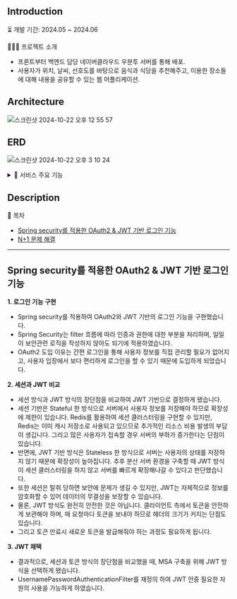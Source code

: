 ## Introduction

⏳ 개발 기간: 2024.05 ~ 2024.06

👨🏻‍💻 프로젝트 소개
  - 프론트부터 백엔드 담당 네이버클라우드 우분투 서버를 통해 배포.
  - 사용자가 위치, 날씨, 선호도를 바탕으로 음식과 식당을 추천해주고, 이용한 장소들에 대해 내용을 공유할 수 있는 웹 어플리케이션.

## Architecture
![스크린샷 2024-10-22 오후 12 55 57](https://github.com/user-attachments/assets/55c30c96-8801-48c0-abbc-e17aa6b0a52f)

## ERD
![스크린샷 2024-10-22 오후 3 10 24](https://github.com/user-attachments/assets/a7ed74f7-dc40-4412-aa75-afa971370213)

<details>
  <summary>📂 서비스 주요 기능</summary>

  ### Member
    - 홈페이지 회원가입을 통한 로그인
    - sns 로그인
    - 회원 정보 수정

  ### Recommend
    - 음식 선호도 설문조사
    - 사용자가 위치한 곳의 날씨 정보 불러오기
    - 사용자가 선호할 만한 음식과 식당 추천

  ### Board
    - 컨텐츠 '좋아요' 하기
    - 컨텐츠 '좋아요' 취소
    - 컨텐츠 작성
    - 사용자 위치 컨텐츠 불러오기
</details>

## Description

🔎 목차
  - [Spring security를 적용한 OAuth2 & JWT 기반 로그인 기능](#spring-security를-적용한-oauth2--jwt-기반-로그인-기능)
  - [N+1 문제 해결](#n1-문제-해결)

---

## Spring security를 적용한 OAuth2 & JWT 기반 로그인 기능

**1. 로그인 기능 구현**
- Spring security를 적용하여 OAuth2와 JWT 기반의 로그인 기능을 구현했습니다.
- Spring Security는 filter 흐름에 따라 인증과 권한에 대한 부분을 처리하며, 일일이 보안관련 로직을 작성하지 않아도 되기에 적용하였습니다.
- OAuth2 도입 이유는 간편 로그인을 통해 사용자 정보를 직접 관리할 필요가 없어지고, 사용자 입장에서 보다 편리하게 로그인을 할 수 있기 때문에 도입하게 되었습니다.

**2. 세션과 JWT 비교**
- 세션 방식과 JWT 방식의 장단점을 비교하여 JWT 기반으로 결정하게 됐습니다.
- 세션 기반은 Stateful 한 방식으로 서버에서 사용자 정보를 저장해야 하므로 확장성에 제한이 있습니다. Redis를 활용하여 세션 클러스터링을 구현할 수 있지만, Redis는 이미 캐시 저장소로 사용되고 있으므로 추가적인 리소스 비용 발생의 부담이 생깁니다. 그리고 많은 사용자가 접속할 경우 서버의 부하가 증가한다는 단점이 있습니다.
- 반면에, JWT 기반 방식은 Stateless 한 방식으로 서버는 사용자의 상태를 저장하지 않기 때문에 확장성이 높아집니다. 추후 분산 서버 환경을 구축할 때 JWT 방식이 세션 클러스터링을 하지 않고 서버를 빠르게 확장해나갈 수 있다고 판단했습니다.
- 또한 세션은 탈취 당하면 보안에 문제가 생길 수 있지만, JWT는 자체적으로 정보를 암호화할 수 있어 데이터의 무결성을 보장할 수 있습니다.
- 물론, JWT 방식도 완전히 안전한 것은 아닙니다. 클라이언트 측에서 토큰을 안전하게 보관해야 하며, 매 요청마다 토큰을 보내야 하므로 헤더의 크기가 커지는 단점도 있습니다.
- 그리고 토큰 만료시 새로운 토큰을 발급해줘야 하는 과정도 필요하게 됩니다.

**3. JWT 채택**
- 결과적으로, 세션과 토큰 방식의 장단점을 비교했을 때, MSA 구축을 위해 JWT 방식을 선택하게 됐습니다.
- UsernamePasswordAuthenticationFilter를 재정의 하여 JWT 안중 필요한 자원의 사용을 가능하게 하였습니다.



